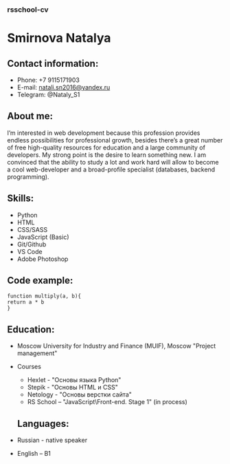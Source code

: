 ### rsschool-cv

# Smirnova Natalya

## Contact information:
* Phone: +7 9115171903
* E-mail: natali.sn2016@yandex.ru
* Telegram: @Nataly_S1

## About me:
I’m interested in web development because this profession provides endless possibilities for professional growth, besides there’s a great number of free high-quality resources for education and a large community of developers. 
My strong point is the desire to learn something new. I am convinced that the ability to study a lot and work hard will allow to become a cool web-developer and a broad-profile specialist (databases, backend programming).

## Skills:
* Python
* HTML
* CSS/SASS
* JavaScript (Basic)
* Git/Github
* VS Code
* Adobe Photoshop

## Code example:
```
function multiply(a, b){
return a * b
}
```

## Education:
* Moscow University for Industry and Finance (MUIF), Moscow
"Project management"
* Courses
  + Hexlet - "Основы языка Python"
  + Stepik - "Основы HTML и CSS"
  + Netology - "Основы верстки сайта"
  + RS School – "JavaScript\Front-end. Stage 1" (in process)

  ## Languages:
* Russian - native speaker
* English – B1
